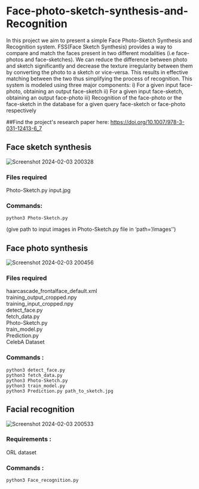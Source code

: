 # Face-photo-sketch-synthesis-and-Recognition
In this project we aim to present a simple Face Photo-Sketch Synthesis and Recognition
system. FSS(Face Sketch Synthesis) provides a way to compare and match the faces present
in two different modalities (i.e face-photos and face-sketches). We can reduce the difference
between photo and sketch significantly and decrease the texture irregularity between them
by converting the photo to a sketch or vice-versa. This results in effective matching between
the two thus simplifying the process of recognition.
This system is modeled using three major components:
i) For a given input face-photo, obtaining an output face-sketch
ii) For a given input face-sketch, obtaining an output face-photo
iii) Recognition of the face-photo or the face-sketch in the database for a given query
face-sketch or face-photo respectively

##Find the project's research paper here: https://doi.org/10.1007/978-3-031-12413-6_7
## Face sketch synthesis 
![Screenshot 2024-02-03 200328](https://github.com/mitravinda462/Face-photo-sketch-synthesis-and-Recognition/assets/53876415/94f7e4a4-0ceb-4de8-9c9e-e7936b042052)

### Files required 
Photo-Sketch.py 
input.jpg 
### Commands: 
	python3 Photo-Sketch.py 
(give path to input images in Photo-Sketch.py file in ‘path=’/images’’) 

## Face photo synthesis
![Screenshot 2024-02-03 200456](https://github.com/mitravinda462/Face-photo-sketch-synthesis-and-Recognition/assets/53876415/d9d2a036-d64c-42b1-a944-7ab34b94e70f)

### Files required 
haarcascade_frontalface_default.xml <br>
training_output_cropped.npy <br>
training_input_cropped.npy <br>
detect_face.py <br>
fetch_data.py <br>
Photo-Sketch.py <br>
train_model.py <br>
Prediction.py <br>
CelebA Dataset 
### Commands : 
	python3 detect_face.py
	python3 fetch_data.py 
	python3 Photo-Sketch.py 
	python3 train_model.py 
	python3 Prediction.py path_to_sketch.jpg 

## Facial recognition
![Screenshot 2024-02-03 200533](https://github.com/mitravinda462/Face-photo-sketch-synthesis-and-Recognition/assets/53876415/fc14842b-d95e-44dd-a9c2-6412511f190c)

### Requirements : 
ORL dataset 
### Commands : 
	python3 Face_recognition.py

